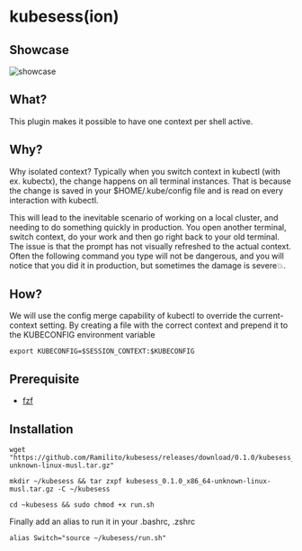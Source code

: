 # kubesess(ion)

## Showcase

![showcase](https://rentarami.se/assets/images/posts/kube_context.gif)

## What?
This plugin makes it possible to have one context per shell active.

## Why?
Why isolated context?
Typically when you switch context in kubectl (with ex. kubectx), the change happens on all terminal instances. 
That is because the change is saved in your $HOME/.kube/config file and is read on every interaction with kubectl.

This will lead to the inevitable scenario of working on a local cluster, and needing to do something quickly in production. 
You open another terminal, switch context, do your work and then go right back to your old terminal. 
The issue is that the prompt has not visually refreshed to the actual context. 
Often the following command you type will not be dangerous, and you will notice that you did it in production, but sometimes the damage is severe💥.

## How?
We will use the config merge capability of kubectl to override the current-context setting.
By creating a file with the correct context and prepend it to the KUBECONFIG environment variable 

```
export KUBECONFIG=$SESSION_CONTEXT:$KUBECONFIG
```

## Prerequisite
  * [fzf](https://github.com/junegunn/fzf)

## Installation
```
wget "https://github.com/Ramilito/kubesess/releases/download/0.1.0/kubesess_0.1.0_x86_64-unknown-linux-musl.tar.gz"
```

```
mkdir ~/kubesess && tar zxpf kubesess_0.1.0_x86_64-unknown-linux-musl.tar.gz -C ~/kubesess
```

```
cd ~kubesess && sudo chmod +x run.sh

```

Finally add an alias to run it in your .bashrc, .zshrc
```
alias Switch="source ~/kubesess/run.sh"
```

